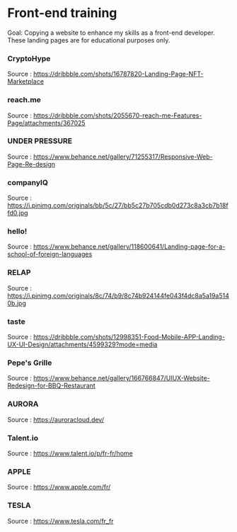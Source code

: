 # Front-end training

Goal: Copying a website to enhance my skills as a front-end developer. These landing pages are for educational purposes only.


### CryptoHype
Source : https://dribbble.com/shots/16787820-Landing-Page-NFT-Marketplace


### reach.me
Source : https://dribbble.com/shots/2055670-reach-me-Features-Page/attachments/367025


### UNDER PRESSURE
Source : https://www.behance.net/gallery/71255317/Responsive-Web-Page-Re-design


### companyIQ
Source : https://i.pinimg.com/originals/bb/5c/27/bb5c27b705cdb0d273c8a3cb7b18ffd0.jpg


### hello!
Source : https://www.behance.net/gallery/118600641/Landing-page-for-a-school-of-foreign-languages


### RELAP
Source : https://i.pinimg.com/originals/8c/74/b9/8c74b924144fe043f4dc8a5a19a5140b.jpg


### taste
Source : https://dribbble.com/shots/12998351-Food-Mobile-APP-Landing-UX-UI-Design/attachments/4599329?mode=media


### Pepe's Grille
Source : https://www.behance.net/gallery/166766847/UIUX-Website-Redesign-for-BBQ-Restaurant


### AURORA
Source : https://auroracloud.dev/


### Talent.io
Source : https://www.talent.io/p/fr-fr/home


### APPLE
Source : https://www.apple.com/fr/


### TESLA
Source : https://www.tesla.com/fr_fr
